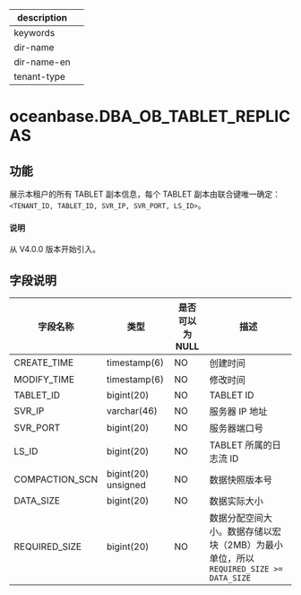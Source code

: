 |description||
|---|---|
|keywords||
|dir-name||
|dir-name-en||
|tenant-type||

# oceanbase.DBA_OB_TABLET_REPLICAS

## 功能

展示本租户的所有 TABLET 副本信息，每个 TABLET 副本由联合键唯一确定：`<TENANT_ID, TABLET_ID, SVR_IP, SVR_PORT, LS_ID>`。

<main id="notice" type='explain'>
  <h4>说明</h4>
  <p>从 V4.0.0 版本开始引入。</p>
</main>

## 字段说明

|     字段名称      |     类型      | 是否可以为 NULL |              描述              |
|---------------|-------------|------------|------------------------------------------------------------|
| CREATE_TIME     | timestamp(6)  | NO         | 创建时间    |
| MODIFY_TIME     | timestamp(6)  | NO         | 修改时间     |
| TABLET_ID     | bigint(20)  | NO         | TABLET ID     |
| SVR_IP        | varchar(46) | NO         | 服务器 IP 地址     |
| SVR_PORT      | bigint(20)  | NO         | 服务器端口号        |
| LS_ID         | bigint(20)  | NO         | TABLET 所属的日志流 ID             |
| COMPACTION_SCN  | bigint(20) unsigned  | NO         | 数据快照版本号         |
| DATA_SIZE     | bigint(20)  | NO         | 数据实际大小        |
| REQUIRED_SIZE | bigint(20)  | NO         | 数据分配空间大小。数据存储以宏块（2MB）为最小单位，所以 `REQUIRED_SIZE >= DATA_SIZE` |
